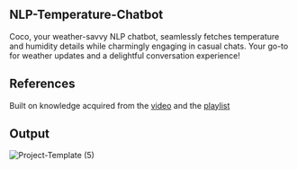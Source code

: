 ## NLP-Temperature-Chatbot
Coco, your weather-savvy NLP chatbot, seamlessly fetches temperature and humidity details while charmingly engaging in casual chats. Your go-to for weather updates and a delightful conversation experience!
## References
Built on knowledge acquired from the [video](https://www.youtube.com/watch?v=1lwddP0KUEg) and the [playlist](https://www.youtube.com/watch?v=R-AG4-qZs1A&list=PLeo1K3hjS3uuvuAXhYjV2lMEShq2UYSwX)
## Output
![Project-Template (5)](https://github.com/SadhaSivamx/NLP-Temperature-Chatbot/assets/106687593/e04725fb-81a7-4a37-ac76-5a79e8eb64ad)
